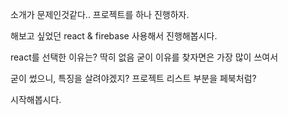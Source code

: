 소개가 문제인것같다..
프로젝트를 하나 진행하자.

해보고 싶었던 react & firebase 사용해서 진행해봅시다.

react를 선택한 이유는?
딱히 없음
굳이 이유를 찾자면은 가장 많이 쓰여서

굳이 썼으니, 특징을 살려야겠지?
프로젝트 리스트 부분을 페북처럼?

시작해봅시다.